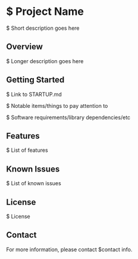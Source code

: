 # $ Project Name
$ Short description goes here

## Overview
$ Longer description goes here

## Getting Started
$ Link to STARTUP.md

$ Notable items/things to pay attention to

$ Software requirements/library dependencies/etc

## Features
$ List of features

## Known Issues
$ List of known issues

## License
$ License

## Contact
For more information, please contact $contact info.